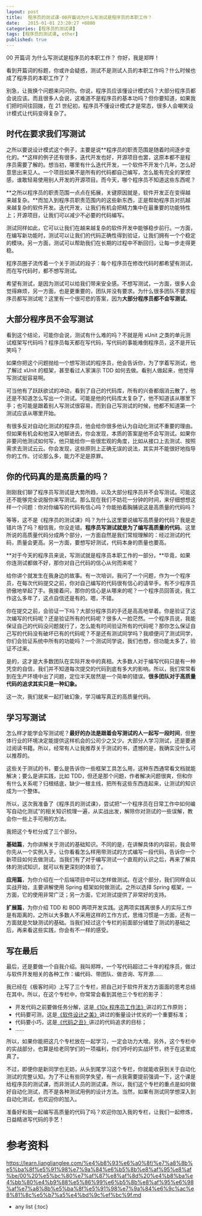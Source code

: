 ```yaml
---
layout: post
title:  程序员的测试课-00开篇词为什么写测试是程序员的本职工作？
date:   2015-01-01 23:20:27 +0800
categories: [程序员的测试课]
tags: [程序员的测试课, other]
published: true
---
```




00 开篇词 为什么写测试是程序员的本职工作？
你好，我是郑晔！

看到开篇词的标题，你或许会疑惑，测试不是测试人员的本职工作吗？什么时候也成了程序员的本职工作了？

别急，让我换个问题来问问你。你说，程序员应该懂设计模式吗？大部分程序员都会说应该。而且很多人会说，这难道不是程序员的基本功吗？但你要知道，如果我们把时间往回拨，在 21 世纪初，程序员不懂设计模式才是常态，很多人会嘲笑设计模式让代码变得复杂了。

## 时代在要求我们写测试

之所以要说设计模式这个例子，主要是说**程序员的职责范围是随着时间逐步变化的。**这样的例子还有很多，迭代开发也好，开源项目也罢，这原本都不是程序员需要了解的。想当初，哪里有什么迭代开发，一个软件不开发个几年，怎么好意思出来见人。一个项目如果不是所有的代码都自己编写，怎么能有完全的掌控感，谁敢轻易使用别人开发的开源项目。而今天，哪个程序员不知道这些东西呢？

**之所以程序员的职责范围一点点在拓展，关键原因就是，软件开发正在变得越来越复杂。**而加入到程序员职责范围内的这些新东西，正是帮助程序员对抗越来越复杂的软件开发。迭代开发，让我们有机会把精力集中在最重要的功能特性上；开源项目，让我们可以减少不必要的代码编写。

测试同样如此，它可以让我们在越来越复杂的软件开发中能够稳步前行。一方面，在编写新功能时，测试可以让我们的代码正确性得到验证，让我们拥有一个个稳定的模块。另一方面，测试可以帮助我们在长期的过程中不断回归，让每一步走得更稳。

程序员圈子流传着一个关于测试的段子：每个程序员在修改代码时都希望有测试，而在写代码时，都不想写测试。

希望有测试，是因为测试可以给我们带来安全感。不想写测试，一方面，很多人会觉得麻烦，另一方面，也是更重要的，团队并没有要求。为什么很多团队不要求程序员都写测试呢？这里有一个很可悲的答案，因为**大部分程序员都不会写测试**。

## 大部分程序员不会写测试

看到这个结论，可能你会说，测试有什么难的吗？不就是用 xUnit 之类的单元测试框架写代码吗？程序员每天都在写代码，写代码的事能难倒程序员，这不是开玩笑吗？

如果你把这个问题抛给一个想写测试的程序员，他会告诉你，为了学着写测试，他了解过 xUnit 的框架，甚至看过人家演示 TDD 如何去做。看别人做起来，他觉得写测试挺容易啊。

可当他有了跃跃欲试的冲动，看到了自己的代码库，所有的兴奋都烟消云散了，他还是不知道怎么写出一个测试。可能是他的代码库太复杂了，他不知道该从哪里下手；也可能是跟着别人写测试很容易，而到自己写测试的时候，他都不知道第一个测试应该从哪里开始。

有很多反对自动化测试的程序员，他会给你很多他认为自动化测试不重要的理由。但如果有机会和他深入地聊进去，你会发现，本质的答案是他不会写测试。如果你非要问他测试如何写，他只能给你一些很宏观的角度，比如从接口上去测试、按照需求去测试云云。你会发现，这些原则上正确无误的说法，其实并不能很好地指导你的工作。讨论那么多，能力不足是原罪。

## 你的代码真的是高质量的吗？

刚刚我们聊了程序员写测试是大势所趋，以及大部分程序员并不会写测试。可能这还不能够完全说服你来写测试。那么现在我们不妨花一分钟的时间，来仔细想想这样一个问题：你对你编写的代码有信心吗？你能拍着胸脯说这是高质量的代码吗？

等等，这不是《程序员的测试课》吗？为什么这里要说编写高质量的代码？我是走错片场了吗？相信我，你没走错。**程序员写测试就是为了编写高质量的代码**。这里所说的高质量代码分成两个部分，一方面自然是我们常规理解的：经过测试的代码，质量会更高。另一方面，要想写好测试，代码本身的质量也要高。

**对于今天的程序员来说，写测试就是程序员本职工作的一部分。**毕竟，如果你连测试都做不好，那你对自己代码的信心从何而来呢？

给你讲个就发生在我身边的故事。有一次培训，我问了一个问题，作为一个程序员，在每次代码提交之前，你对自己编写的代码很有信心的请举手。有不少程序员骄傲地举起了手。我接着问，那你的信心是从哪来的呢？一个程序员回答说，我工作这么多年了，这点自信还是有的。嗯，不错。

你在提交之前，会验证一下吗？大部分程序员的手还是高高地举着。你是验证了这次编写的代码呢？还是验证所有的代码呢？很多人一脸茫然。一个程序员说，我能保证自己的代码没问题就行了，怎么能有时间验证所有的代码呢？那你怎么保证自己写的代码没有破坏已有的代码呢？不是还有测试同学吗？我顺便问了测试同学，你们会验证系统中所有的功能吗？一个测试同学说，我们也想，但功能太多了，验证不过来。

是的，这才是大多数团队在实际开发中的真相。大多数人对于编写代码只是有一种凭空的自信，我们并不知道每次提交的代码到底有多大的影响。所以，我们常常看到在生产环境中出了问题，定位半天居然是一个简单的错误。**很多团队对于高质量代码的追求其实只是一种幻象。**

这一次，我们就来一起打破幻象，学习编写真正的高质量代码。

## 学习写测试

怎么样才能学会写测试呢？**最好的办法是跟着会写测试的人一起写一段时间**，但整体行业的环境决定能提供这样机会的公司少之又少。大部分人学习测试，还是要通过阅读书籍。所以，经常有人让我推荐关于测试的书，遗憾的是，我确实没什么可以推荐的。

这些关于测试的书，要么是告诉你一些框架工具怎么用，这种东西通常看文档就能解决；要么是讲实践，比如 TDD，但还是那个问题，作者解决问题很爽，但和你有什么关系呢？归根结底，缺少一根主线，把所有这些东西连起来，让测试的知识成为一个整体。

所以，这次我准备了《程序员的测试课》，尝试把“一个程序员在日常工作中如何编写自动化测试”的相关知识梳理一遍，从实战出发，解除你对测试的一些误解，教会你一些上手可用的方法。

我把这个专栏分成了三个部分。

**基础篇**，为你讲解关于测试的基础知识。不同的是，在讲解具体的内容前，我会带你先从一个实例入手，让你看看怎么样用带测试的方式编写一段代码，告诉你一个新项目如何去做测试。当我们有了对于编写测试一个直观的认识之后，再来了解具体的测试知识，就可以有更深刻的体验了。

**应用篇**，为你介绍在一个后端项目中可以怎样做测试。在这个部分，我们同样会以实战开始，主要讲解使用 Spring 框架如何做测试。之所以选择 Spring 框架，一方面，它的使用非常广泛；另一方面，它对测试提供了非常好的支持。

**扩展篇**，为你介绍 TDD 和 BDD 两项开发实践。这两项实践离很多人的实际工作是有距离的，之所以大多数人不采用这样的工作方式，思维习惯是一方面，还有一方面就是欠缺测试的基础。当我们经过这个专栏的前面部分铺垫了测试的基础之后，再来看这些实践，你会有不一样的感受。

## 写在最后

最后，还是要做一个自我介绍。我叫郑晔，一个写代码超过二十年的程序员，做过与软件开发相关的各种工作：编代码、带团队、做咨询、写开源……

我已经在《极客时间》上写了三个专栏，把自己对于软件开发方方面面的思考总结在其中。所以，在这个专栏中，你常常会看到其他三个专栏的影子：

* 开发代码之前要做任务分解，这是[《10x 程序员工作法》](https://time.geekbang.org/column/intro/100022301)讲过的工作原则；
* 代码要可测，这是[《软件设计之美》](https://time.geekbang.org/column/intro/100052601)讲过的衡量设计优劣的一个重要标准；
* 代码要小巧，这是[《代码之丑》](https://time.geekbang.org/column/intro/100068401)讲过的代码追求的目标；
* ……

所以，如果你能把这几个专栏放在一起学习，一定会功力大增。另外，这个专栏中的实战部分，也算是给老同学们的一项福利，你们呼吁的实战环节，终于在这里成真了。

不过，即便你是新同学也无妨，从头到尾学习这个专栏，你就能收获到关于自动化测试的完整认知。为了不让有些同学失望，有一点我需要提前强调一下，这个课是给程序员的测试课，而非测试人员的测试课。所以，我们这个专栏的重点是如何做好自动化测试，而不是各种测试用例的设计方法。当然，如果有测试同学想深入到自动化测试，也欢迎你的加入。

准备好和我一起编写高质量的代码了吗？欢迎你加入我的专栏，让我们一起修炼，日益精进写代码的手艺！




# 参考资料

https://learn.lianglianglee.com/%e4%b8%93%e6%a0%8f/%e7%a8%8b%e5%ba%8f%e5%91%98%e7%9a%84%e6%b5%8b%e8%af%95%e8%af%be/00%20%e5%bc%80%e7%af%87%e8%af%8d%20%e4%b8%ba%e4%bb%80%e4%b9%88%e5%86%99%e6%b5%8b%e8%af%95%e6%98%af%e7%a8%8b%e5%ba%8f%e5%91%98%e7%9a%84%e6%9c%ac%e8%81%8c%e5%b7%a5%e4%bd%9c%ef%bc%9f.md

* any list
{:toc}
